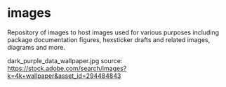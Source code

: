 # images
Repository of images to host images used for various purposes including package documentation figures, hexsticker drafts and related images, diagrams and more. 

dark_purple_data_wallpaper.jpg 
source: https://stock.adobe.com/search/images?k=4k+wallpaper&asset_id=294484843